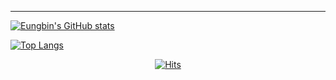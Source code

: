 

<hr />
  
[![Eungbin's GitHub stats](https://github-readme-stats.vercel.app/api?username=eungbin)](https://github.com/eungbin/github-readme-stats)

[![Top Langs](https://github-readme-stats.vercel.app/api/top-langs/?username=eungbin&hide=C,html,Makefile,Tex)](https://github.com/anuraghazra/github-readme-stats)

<div align="center">
  
[![Hits](https://hits.seeyoufarm.com/api/count/incr/badge.svg?url=https%3A%2F%2Fgithub.com%2Feungbin&count_bg=%2379C83D&title_bg=%23555555&icon=&icon_color=%23E7E7E7&title=hits&edge_flat=false)](https://hits.seeyoufarm.com)

</div>

<!--
**eungbin/eungbin** is a ✨ _special_ ✨ repository because its `README.md` (this file) appears on your GitHub profile.

Here are some ideas to get you started:

- 🔭 I’m currently working on ...
- 🌱 I’m currently learning ...
- 👯 I’m looking to collaborate on ...
- 🤔 I’m looking for help with ...
- 💬 Ask me about ...
- 📫 How to reach me: ...
- 😄 Pronouns: ...
- ⚡ Fun fact: ...
-->
